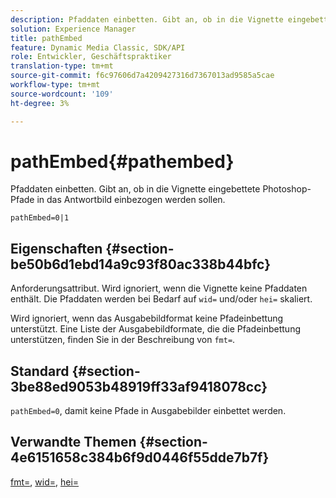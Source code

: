 ```yaml
---
description: Pfaddaten einbetten. Gibt an, ob in die Vignette eingebettete Photoshop-Pfade in das Antwortbild einbezogen werden sollen.
solution: Experience Manager
title: pathEmbed
feature: Dynamic Media Classic, SDK/API
role: Entwickler, Geschäftspraktiker
translation-type: tm+mt
source-git-commit: f6c97606d7a4209427316d7367013ad9585a5cae
workflow-type: tm+mt
source-wordcount: '109'
ht-degree: 3%

---
```



# pathEmbed{#pathembed}

Pfaddaten einbetten. Gibt an, ob in die Vignette eingebettete Photoshop-Pfade in das Antwortbild einbezogen werden sollen.

`pathEmbed=0|1`

## Eigenschaften {#section-be50b6d1ebd14a9c93f80ac338b44bfc}

Anforderungsattribut. Wird ignoriert, wenn die Vignette keine Pfaddaten enthält. Die Pfaddaten werden bei Bedarf auf `wid=` und/oder `hei=` skaliert.

Wird ignoriert, wenn das Ausgabebildformat keine Pfadeinbettung unterstützt. Eine Liste der Ausgabebildformate, die die Pfadeinbettung unterstützen, finden Sie in der Beschreibung von `fmt=`.

## Standard {#section-3be88ed9053b48919ff33af9418078cc}

`pathEmbed=0`, damit keine Pfade in Ausgabebilder einbettet werden.

## Verwandte Themen {#section-4e6151658c384b6f9d0446f55dde7b7f}

[fmt=](../../../../../ir-api/http-protocol/image-rendering-api-ref/c-ir-http-protocol-ref/c-ir-http-protocol-command-reference/r-ir-fmt.md#reference-4c743f67d56b47c5b774fcc900ff758c),  [wid=](../../../../../ir-api/http-protocol/image-rendering-api-ref/c-ir-http-protocol-ref/c-ir-http-protocol-command-reference/r-ir-wid.md#reference-b7e691b0624941168c94b2749ae233ec),  [hei=](../../../../../ir-api/http-protocol/image-rendering-api-ref/c-ir-http-protocol-ref/c-ir-http-protocol-command-reference/r-ir-hei.md#reference-1c08f60365a94417a39867c09cac5478)

